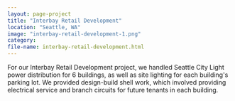 ```yaml
---
layout: page-project
title: "Interbay Retail Development"
location: "Seattle, WA"
image: "interbay-retail-development-1.png"
category:
file-name: interbay-retail-development.html
---
```


For our Interbay Retail Development project, we handled Seattle City Light power distribution for 6 buildings, as well as site lighting for each building's parking lot. We provided design-build shell work, which involved providing electrical service and branch circuits for future tenants in each building.